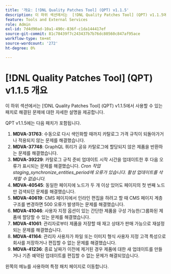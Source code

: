 ```yaml
---
title: '개요: [!DNL Quality Patches Tool] (QPT) v1.1.5'
description: 이 하위 섹션에서는  [!DNL Quality Patches Tool] (QPT) v1.1.5에서 사용할 수 있는 패치로 해결된 문제에 대한 자세한 설명을 제공합니다.
feature: Tools and External Services
role: Admin
exl-id: 7d4d90ad-10a1-490c-836f-c1da144417ef
source-git-commit: 81c78439f7c243437b7b76dc80560c847af95ace
workflow-type: tm+mt
source-wordcount: '272'
ht-degree: 0%

---
```


# [!DNL Quality Patches Tool] (QPT) v1.1.5 개요

이 하위 섹션에서는 [!DNL Quality Patches Tool] (QPT) v1.1.5에서 사용할 수 있는 패치로 해결된 문제에 대한 자세한 설명을 제공합니다.

QPT v1.1.5에는 다음 패치가 포함됩니다.

1. **MDVA-31763**: 수동으로 다시 색인화할 때까지 카탈로그 가격 규칙이 되돌아가거나 적용되지 않는 문제를 해결했습니다.
1. **MDVA-37748**: GraphQL 쿼리가 공유 카탈로그에 할당되지 않은 제품을 반환하는 문제를 해결했습니다.
1. **MDVA-39229**: 카탈로그 규칙 준비 업데이트 시작 시간을 업데이트한 후 다음 오류가 표시되는 문제를 해결했습니다. *Cron 작업 staging_synchronize_entities_period에 오류가 있습니다. 활성 업데이트를 삭제할 수 없습니다.*
1. **MDVA-40545**: 동일한 페이지에 노드가 두 개 이상 있어도 페이지의 첫 번째 노드만 검색되던 문제를 해결했습니다.
1. **MDVA-40619**: CMS 페이지에서 인라인 편집을 하려고 할 때 CMS 페이지 계층 구조를 변경하면 500 오류가 발생하는 문제를 해결했습니다.
1. **MDVA-41046**: 사용자 지정 옵션이 있는 간단한 제품을 구성 가능한/그룹화된 제품에 할당할 수 있는 문제를 해결했습니다.
1. **MDVA-41061**: 관리자로부터 제품을 저장할 때 재고 상태가 판매 가능으로 재설정되는 문제를 해결했습니다.
1. **MDVA-41164**: 관리자 사용자가 파일 또는 이미지 형식 사용자 지정 고객 특성으로 회사를 저장하거나 편집할 수 없는 문제를 해결했습니다.
1. **MDVA-41236**: 종료 날짜가 이전에 제거된 경우 제품에 대한 새 업데이트를 만들거나 기존 예약된 업데이트를 편집할 수 없는 문제가 해결되었습니다.

왼쪽의 메뉴를 사용하여 특정 패치 페이지로 이동합니다.
